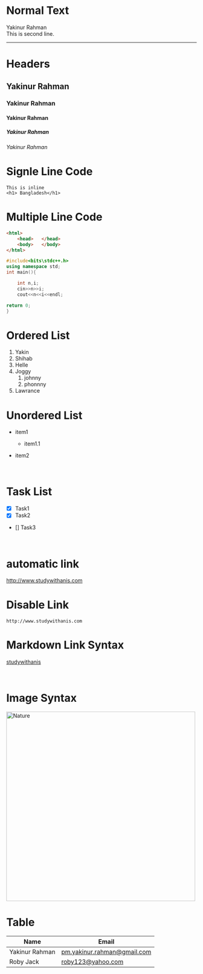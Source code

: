 <!-- markdown tutorial -->
# Normal Text
Yakinur Rahman  
This is second line.
___
# Headers
## Yakinur Rahman
### Yakinur Rahman
#### Yakinur Rahman
##### Yakinur Rahman
######  Yakinur Rahman
# Signle Line Code
`This is inline`  
`<h1> Bangladesh</h1>`
# Multiple Line Code
```html
<html>    
    <head>   </head>
    <body>   </body>
</html>
```
```c++
#include<bits\stdc++.h>
using namespace std;
int main(){

    int n,i;
    cin>>n>>i;
    cout<<n<<i<<endl;

return 0;
}
```
# Ordered List
1. Yakin  
1. Shihab
1. Helle
2. Joggy  
    1. johnny
    1. phonnny
3. Lawrance

# Unordered List
- item1
    - item1.1

- item2

</br>

# Task List

- [x] Task1
- [x] Task2
- [] Task3
<br/>

# automatic link
http://www.studywithanis.com

# Disable Link
`http://www.studywithanis.com`

#  Markdown Link Syntax
<!-- [title](link) -->
[studywithanis](http://www.studywithanis.com)

<br/>

# Image Syntax
<!-- ![alt text] (image) -->
<!-- ![Nature](./download.JPG) -->
 <img src="download.JPG" width="500" title="Nature"/>

<br/>

# Table 
| Name | Email |  
|------|-------|
| Yakinur Rahman | pm.yakinur.rahman@gmail.com |
| Roby Jack| roby123@yahoo.com|

<br/>
